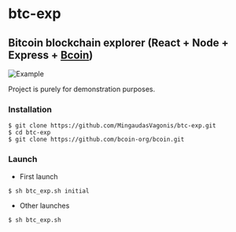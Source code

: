 # btc-exp

## **Bitcoin blockchain explorer (React + Node + Express + [Bcoin](https://github.com/bcoin-org/bcoin))**

![Example](https://media.giphy.com/media/hStxDz52jzj0hdYVI3/giphy.gif)

Project is purely for demonstration purposes.
### Installation

```
$ git clone https://github.com/MingaudasVagonis/btc-exp.git
$ cd btc-exp
$ git clone https://github.com/bcoin-org/bcoin.git
```

### Launch

- First launch
```
$ sh btc_exp.sh initial
```

- Other launches
```
$ sh btc_exp.sh 
```
